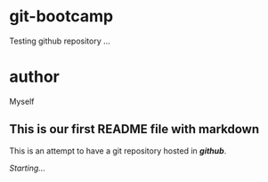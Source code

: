 # git-bootcamp
Testing github repository ...

# author
Myself

## This is our first README file with markdown
This is an attempt to have a git repository hosted in ***github***.

*Starting...*
